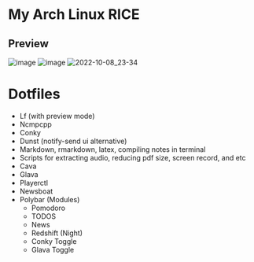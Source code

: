 # My Arch Linux RICE
## Preview

![image](https://user-images.githubusercontent.com/89016694/194726057-1fa84cef-5ff3-46fc-a46d-eb3233ea1335.png)
![image](https://user-images.githubusercontent.com/89016694/194726014-56d13a99-a92e-41ea-b744-90118fa3ef4b.png)
![2022-10-08_23-34](https://user-images.githubusercontent.com/89016694/194726040-bdaf1567-23a4-44b7-8565-f7c76060c9c3.png)


# Dotfiles

- Lf (with preview mode)
- Ncmpcpp
- Conky
- Dunst (notify-send ui alternative)
- Markdown, rmarkdown, latex, compiling notes in terminal
- Scripts for extracting audio, reducing pdf size, screen record, and etc
- Cava
- Glava
- Playerctl
- Newsboat
- Polybar (Modules)
  - Pomodoro
  - TODOS
  - News
  - Redshift (Night)
  - Conky Toggle
  - Glava Toggle
